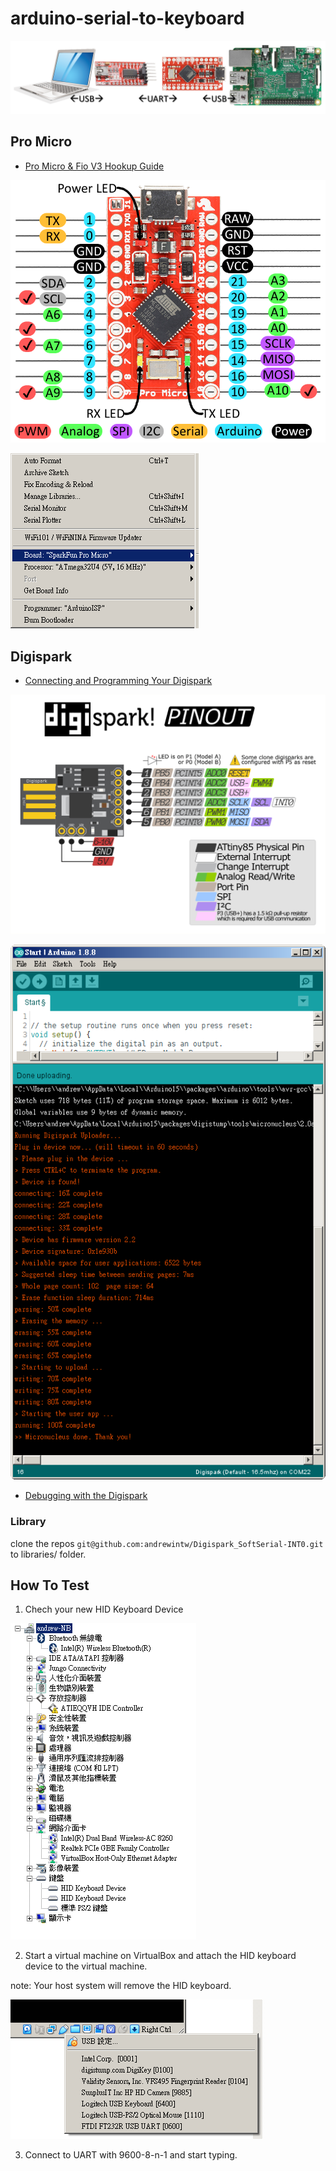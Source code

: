 # arduino-serial-to-keyboard

![](images/wiring-diagram.png)


## Pro Micro

* [Pro Micro & Fio V3 Hookup Guide](https://learn.sparkfun.com/tutorials/pro-micro--fio-v3-hookup-guide/all)

![](images/ProMicro_Pinout.png)

![](images/ProMicro_Setup.png)


## Digispark

* [Connecting and Programming Your Digispark](http://digistump.com/wiki/digispark/tutorials/connecting)

![](images/DigiSpark_Pinout.png)

![](images/DigiSpark_Upload.png)

* [Debugging with the Digispark](https://digistump.com/wiki/digispark/tutorials/debugging)


### Library

clone the repos `git@github.com:andrewintw/Digispark_SoftSerial-INT0.git` to libraries/ folder.


## How To Test

1. Chech your new HID Keyboard Device

![](images/new-hid-keyboard-device.png)


2. Start a virtual machine on VirtualBox and attach the HID keyboard device to the virtual machine. 

note: Your host system will remove the HID keyboard.

![](images/attache-digikey-to-vm.png)


3. Connect to UART with 9600-8-n-1 and start typing.
